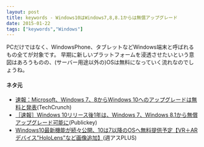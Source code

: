 ```yaml
---
layout: post
title: keywords - Windows10はWindows7,8,8.1からは無償アップグレード
date: 2015-01-22
tags: ["keywords","Windows"]
---
```


PCだけではなく、WindowsPhone、タブレットなどWindows端末と呼ばれるもの全てが対象です。
早期に新しいプラットフォームを浸透させたいという意図はあろうものの、(サーバー用途以外の)OSは無料になっていく流れなのでしょうね。

#### ネタ元

*   [速報：Microsoft、Windows 7、8からWindows 10へのアップグレードは無料と発表](http://jp.techcrunch.com/2015/01/22/20150121microsoft-to-provide-free-upgrades-to-windows-10/)(TechCrunch)
*   [［速報］Windows 10リリース後1年は、Windows 7、Windows 8.1から無償アップグレード可能に](http://www.publickey1.jp/blog/15/windows_101windows_7windows_81.html)(Publickey)
*   [Windows10最新機能が続々公開、10は7以降のOSへ無料提供予定【VR＋ARデバイス"HoloLens"など画像追加】](http://weekly.ascii.jp/elem/000/000/295/295629/)(週アスPLUS)